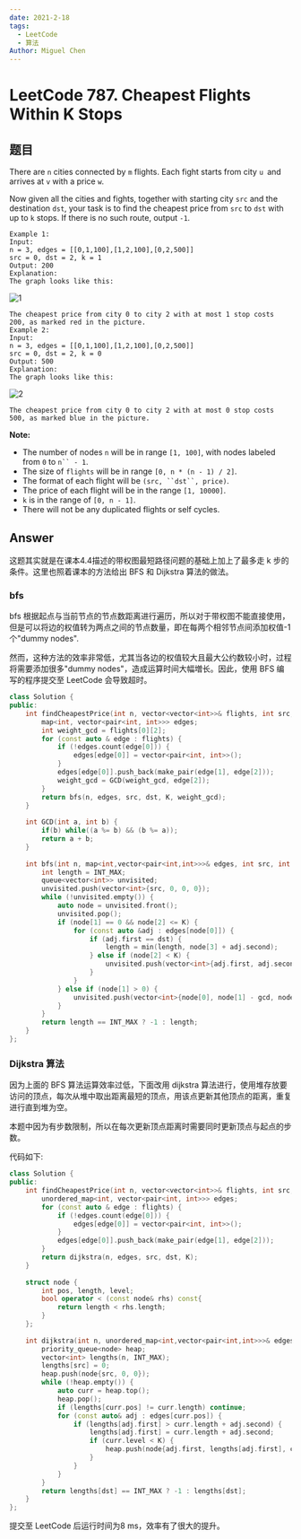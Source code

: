 ```yaml
---
date: 2021-2-18
tags: 
  - LeetCode
  - 算法
Author: Miguel Chen
---
```

# LeetCode 787. Cheapest Flights Within K Stops



## 题目

There are `n` cities connected by `m` flights. Each fight starts from city `u `and arrives at `v` with a price `w`.

Now given all the cities and fights, together with starting city `src` and the destination `dst`, your task is to find the cheapest price from `src` to `dst` with up to `k` stops. If there is no such route, output `-1`.

```
Example 1:
Input: 
n = 3, edges = [[0,1,100],[1,2,100],[0,2,500]]
src = 0, dst = 2, k = 1
Output: 200
Explanation: 
The graph looks like this:
```
![1](https://s3-lc-upload.s3.amazonaws.com/uploads/2018/02/16/995.png)
```
The cheapest price from city 0 to city 2 with at most 1 stop costs 200, as marked red in the picture.
Example 2:
Input: 
n = 3, edges = [[0,1,100],[1,2,100],[0,2,500]]
src = 0, dst = 2, k = 0
Output: 500
Explanation: 
The graph looks like this:
```
![2](https://s3-lc-upload.s3.amazonaws.com/uploads/2018/02/16/995.png)
```
The cheapest price from city 0 to city 2 with at most 0 stop costs 500, as marked blue in the picture.
```

**Note:**

- The number of nodes `n` will be in range `[1, 100]`, with nodes labeled from `0` to `n`` - 1`.
- The size of `flights` will be in range `[0, n * (n - 1) / 2]`.
- The format of each flight will be `(src, ``dst``, price)`.
- The price of each flight will be in the range `[1, 10000]`.
- `k` is in the range of `[0, n - 1]`.
- There will not be any duplicated flights or self cycles.

## Answer

这题其实就是在课本4.4描述的带权图最短路径问题的基础上加上了最多走 k 步的条件。这里也照着课本的方法给出 BFS 和 Dijkstra 算法的做法。

### bfs

bfs 根据起点与当前节点的节点数距离进行遍历，所以对于带权图不能直接使用，但是可以将边的权值转为两点之间的节点数量，即在每两个相邻节点间添加权值-1个"dummy nodes".

然而，这种方法的效率非常低，尤其当各边的权值较大且最大公约数较小时，过程将需要添加很多"dummy nodes"，造成运算时间大幅増长。因此，使用 BFS 编写的程序提交至 LeetCode 会导致超时。

```cpp
class Solution {
public:
    int findCheapestPrice(int n, vector<vector<int>>& flights, int src, int dst, int K) {
        map<int, vector<pair<int, int>>> edges;
        int weight_gcd = flights[0][2];
        for (const auto & edge : flights) {
            if (!edges.count(edge[0])) {
                edges[edge[0]] = vector<pair<int, int>>();
            }
            edges[edge[0]].push_back(make_pair(edge[1], edge[2]));
            weight_gcd = GCD(weight_gcd, edge[2]);
        }
        return bfs(n, edges, src, dst, K, weight_gcd);
    }
    
    int GCD(int a, int b) {
        if(b) while((a %= b) && (b %= a));
        return a + b;
    }
    
    int bfs(int n, map<int,vector<pair<int,int>>>& edges, int src, int dst, int K, int gcd) {
        int length = INT_MAX;
        queue<vector<int>> unvisited;
        unvisited.push(vector<int>{src, 0, 0, 0});
        while (!unvisited.empty()) {
            auto node = unvisited.front();
            unvisited.pop();
            if (node[1] == 0 && node[2] <= K) {
                for (const auto &adj : edges[node[0]]) {
                    if (adj.first == dst) {
                        length = min(length, node[3] + adj.second);
                    } else if (node[2] < K) {
                        unvisited.push(vector<int>{adj.first, adj.second, node[2] + 1, node[3] + adj.second});
                    }
                }
            } else if (node[1] > 0) {
                unvisited.push(vector<int>{node[0], node[1] - gcd, node[2], node[3]});
            } 
        }
        return length == INT_MAX ? -1 : length;
    }
};
```

### Dijkstra 算法

因为上面的 BFS 算法运算效率过低，下面改用 dijkstra 算法进行，使用堆存放要访问的顶点，每次从堆中取出距离最短的顶点，用该点更新其他顶点的距离，重复进行直到堆为空。

本题中因为有步数限制，所以在每次更新顶点距离时需要同时更新顶点与起点的步数。

代码如下:

```cpp
class Solution {
public:
    int findCheapestPrice(int n, vector<vector<int>>& flights, int src, int dst, int K) {
        unordered_map<int, vector<pair<int, int>>> edges;
        for (const auto & edge : flights) {
            if (!edges.count(edge[0])) {
                edges[edge[0]] = vector<pair<int, int>>();
            }
            edges[edge[0]].push_back(make_pair(edge[1], edge[2]));
        }
        return dijkstra(n, edges, src, dst, K);
    }
    
    struct node {
        int pos, length, level;
        bool operator < (const node& rhs) const{
            return length < rhs.length;
        }
    };
    
    int dijkstra(int n, unordered_map<int,vector<pair<int,int>>>& edges, int src, int dst, int K) {
        priority_queue<node> heap;
        vector<int> lengths(n, INT_MAX);
        lengths[src] = 0;
        heap.push(node{src, 0, 0});
        while (!heap.empty()) {
            auto curr = heap.top();
            heap.pop();
            if (lengths[curr.pos] != curr.length) continue;
            for (const auto& adj : edges[curr.pos]) {
                if (lengths[adj.first] > curr.length + adj.second) {
                    lengths[adj.first] = curr.length + adj.second;
                    if (curr.level < K) {
                        heap.push(node{adj.first, lengths[adj.first], curr.level + 1});
                    }
                }
            }
        }
        return lengths[dst] == INT_MAX ? -1 : lengths[dst];
    }
};
```

提交至 LeetCode 后运行时间为8 ms，效率有了很大的提升。

